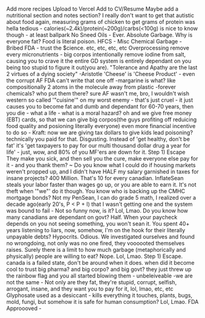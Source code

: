 Add more recipes
Upload to Vercel
Add to CV/Resume
Maybe add a nutritional section and notes section?
I really don't want to get that autistic about food again, measuring grams of chicken to get grams of protein was hella tedious -
calories(~2.4k)/protein(~200g)/carbs(<100g)  is nice to know though - at least ballpark
No Sneed Oils - Ever. Absolute Garbage. Why is everyone fat? Food is literal poison. 
HFCS  - Misc Chemical Garbage - Bribed FDA - trust the $cience. etc, etc, etc, etc 
Overprocessing remove every micronutrients - 
big corpos intentionally remove iodine from salt, causing you to crave it
the entire GD system is entirely dependant on you being too stupid to figure it out(you are).
"Tolerance and Apathy are the last 2 virtues of a dying society" -Aristotle
'Cheese' is 'Cheese Product' - even the corrupt AF FDA can't write that one off
-margarine is what? like compositionally 2 atoms in the molecule away from plastic
-forever chemicals? who put them there? sure AF wasn't me, bro, I wouldn't wish western so called '"cuisine'" on my worst enemy - that's just cruel - it just causes you to become fat and dumb and dependant for 60-70 years, then you die - what a life - what is a moral hazard? oh and we give free money (EBT) cards, so that we can give big corpos(the guys profiting off reduicing food quality and posioning literally everyone) even more financial incentive to do so - Kraft: now we are giving tax dollars to give kids lead poisoning? technically you paid for that. Disgusting. 
Instead of 'get healthy, don't be fat' it's 'get taxpayers to pay for our multi thousand dollar drug a year for life' - just, wow, and 80% of you MF'ers are down for it. Step 1) Escape
They make you sick, and then sell you the cure, make everyone else pay for it  - and you thank them? ~ Do you know what I could do if housing markets weren't propped up, and I didn't have HALF my salary garnished in taxes for insane projects? 400 Million. That's 10 for every canadian. InflateSean steals your labor faster than wages go up, or you are able to earn it.  It's not theft when '"we"' do it though. You know who is backing up the CMHC mortgage bonds? Not my PenSean, I can do grade 5 math, I realized over a decade ago(early 20's, P < P + I) that I wasn't getting one and the system was bound to fail - Not so funny now, is it? Lol, Lmao. 
Do you know how many canadians are dependant on govt? Half. When your paycheck depends on you not seeing something, you won't sean it. You spent 40+ years listening to liars, now, somehow, I'm on the hook for their literally unpayable debts? Hypocrits. Odious.  We investigated ourselves and found no wrongdoing, not only was no one fired, they voooooted themselves raises. Surely there is a limit to how much garbage (metaphorically and physically) people are willing to eat? Nope. Lol, Lmao. Step 1) Escape. canada is a failed state, don't be around when it does. 
when did it become cool to trust big pharma? and big corpo? and big govt? they just threw up the rainbow flag and you all started blowing them - unbeleiveable -we are not the same - 
Not only are they fat, they're stupid, corrupt, selfish, arrogant, insane, and they want you to pay for it, lol, lmao, etc, etc
			Glyphosate used as a desiccant - kills everything it touches, plants, bugs, mold, fungi, but somehow it is safe for human consumption? Lol, Lmao. FDA Approooved - 
